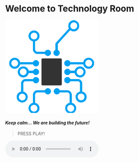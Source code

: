 # **Welcome to Technology Room**
<div class="image"> <img src="logo.png" width="300px">	 </div>

#### *Keep calm... We are building the future!*
>PRESS PLAY!
<audio autoplay="autoplay" controls="controls">
		<source src="speech.mp3" type="audio/mpeg">
